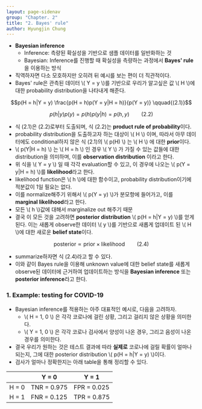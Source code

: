 ```yaml
---
layout: page-sidenav
group: "Chapter. 2"
title: "2. Bayes' rule"
author: Hyungjin Chung
---
```


- **Bayesian inference**
  - Inference: 측량된 확실성을 기반으로 샘플 데이터를 일반화하는 것
  - Bayesian: Inference를 진행할 때 확실성을 측량하는 과정에서 **Bayes' rule**을 이용하는 방식
- 직역하자면 다소 모호하지만 오히려 뒤 예시를 보는 편이 더 직관적이다.
- Bayes' rule은 관측된 데이터 \\( Y = y \\)를 기반으로 우리가 알고싶은 값 \\( H \\)에 대한 probability distribution을 나타내게 해준다.

$$p(H = h|Y = y) \frac{p(H = h)p(Y = y|H = h)}{p(Y = y)} \qquad{(2.1)}$$

$$p(h|y)p(y) = p(h)p(y|h) = p(h,y) \qquad{(2.2)}$$

- 식 (2.1)은 (2.2)로부터 도출되며, 식 (2.2)는 **product rule of probability**이다.
- probability distribution을 도출하고자 하는 대상이 \\( H \\) 이며, 따라서 아무 데이터에도 conditional하지 않은 식 (2.1)의 \\( p(H) \\) 는 \\( H \\) 에 대한 **prior**이다.
- \\( p(Y|H = h) \\) 는 \\( H = h \\) 인 경우 \\( Y \\) 가 가질 수 있는 값들에 대한 distribution을 의미하며, 이를 **observation distribution** 이라고 한다.
- 위 식을 \\( Y = y \\) 일 때 각각 evaluation할 수 있고, 이 경우에 나오는 \\( p(Y = y|H = h) \\)를 **likelihood**라고 한다.
- likelihood function은 \\( h \\)에 대한 함수이고, probability distribution이기에 적분값이 1일 필요는 없다.
- 이를 normalize해주기 위해서 \\( p(Y = y) \\)가 분모항에 들어가고, 이를 **marginal likelihood**라고 한다.
- 모든 \\( h \\)값에 대해서 marginalize out 해주기 때문
- 결국 이 모든 것을 고려하면 **posterior distribution** \\( p(H = h|Y = y) \\)를 얻게 된다. 이는 새롭게 observe한 데이터 \\( y \\)를 기반으로 새롭게 업데이트 된 \\( H \\)에 대한 새로운 **belief state**이다.

$$\textrm{posterior} \propto \textrm{prior} \times \textrm{likelihood} \qquad{(2.4)}$$

- summarize하자면 식 (2.4)라고 할 수 있다.
- 이와 같이 Bayes rule을 이용해 unknown value에 대한 belief state를 새롭게 observe된 데이터에 근거하여 업데이트하는 방식을 **Bayesian inference** 또는 **posterior inference**라고 한다.

### 1. Example: testing for COVID-19

- Bayesian inference를 적용하는 아주 대표적인 예시로, 다음을 고려하자.
  - \\( H = 1, 0 \\) 은 각각 코로나에 걸린 상황, 그리고 걸리지 않은 상황을 의미한다.
  - \\( Y = 1, 0 \\) 은 각각 코로나 검사에서 양성이 나온 경우, 그리고 음성이 나온 경우를 의미한다.
- 결국 우리가 원하는 것은 테스트 결과에 따라 **실제로** 코로나에 걸릴 확률이 얼마나 되는지, 그에 대한 posterior distribution \\( p(H = h|Y = y) \\)이다.
- 검사가 얼마나 정확한지는 아래 table을 통해 정리할 수 있다.

|       | Y = 0       | Y = 1       |
|-------|-------------|-------------|
| H = 0 | TNR = 0.975 | FPR = 0.025 |
| H = 1 | FNR = 0.125 | TPR = 0.875 |



